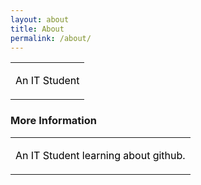 ```yaml
---
layout: about
title: About
permalink: /about/
---
```

<table style="width: 100%;">
<tr>
<td><p style="color:black;">An IT Student</p></td>
</tr>
</table>

<h3>More Information</h3>

<table style="width: 100%;">
<tr>
<td><p style="color:black;">An IT Student learning about github.</p></td>
</tr>
</table>
<br />
